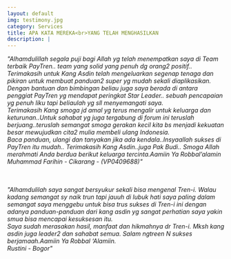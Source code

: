 ```yaml
---
layout: default
img: testimony.jpg
category: Services
title: APA KATA MEREKA<br>YANG TELAH MENGHASILKAN
description: |
---
```

*"Alhamdulillah segala puji bagi Allah yg telah menempatkan saya di Team terbaik PayTren.. team yang solid yang penuh dg orang2 positif..<br>
Terimakasih untuk Kang Asdin telah mengeluarkan segenap tenaga dan pikiran untuk membuat panduan2 super yg mudah sekali diaplikasikan. Dengan bantuan dan bimbingan beliau juga saya berada di antara penggiat PayTren yg mendapat peringkat Star Leader.. sebuah pencapaian yg penuh liku tapi beliaulah yg sll menyemangati saya.
<br>Terimakasih Kang smoga jd amal yg terus mengalir untuk keluarga dan keturunan..Untuk sahabat yg juga tergabung di forum ini teruslah berjuang..teruslah semangat smoga gerakan kecil kita bs menjadi kekuatan besar mewujudkan cita2 mulia membeli ulang Indonesia. <br>Baca panduan, ulangi dan tanyakan jika ada kendala..Insyaallah sukses di PayTren itu mudah..
Terimakasih Kang Asdin..juga Pak Budi.. Smoga Allah merahmati Anda berdua berikut keluarga tercinta.Aamiin Ya Robbal’alamin
<br>Muhammad Farihin - Cikarang - (VP0409688)"*

<br><br>*"Alhamdulilah saya sangat bersyukur sekali bisa mengenal Tren-i. Walau kadang semangat sy naik trun tapi jauuh di lubuk hati saya paling dalam semangat saya menggebu untuk bisa trus sukses di Tren-i ini dengan adanya panduan-panduan dari kang asdin yg sangat perhatian saya yakin smua bisa mencapai kesuksesan itu.
<br>Saya sudah merasakan hasil, manfaat dan hikmahnya dr Tren-i. Mksh kang asdin juga leader2 dan sahabat semua. Salam ngtreen N sukses berjamaah.Aamiin Ya Robbal ‘Alamiin.
<br>Rustini - Bogor"*
